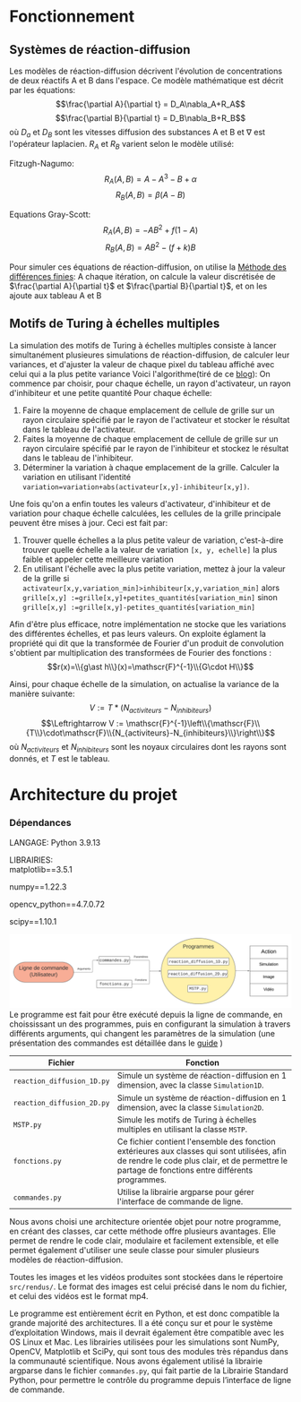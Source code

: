 # Fonctionnement
## Systèmes de réaction-diffusion

Les modèles de réaction-diffusion décrivent l'évolution de concentrations de deux réactifs A et B dans l'espace. Ce modèle mathématique est décrit par les équations:
$$\frac{\partial A}{\partial t} = D_A\nabla_A+R_A$$
$$\frac{\partial B}{\partial t} = D_B\nabla_B+R_B$$
où $D_a$ et $D_B$ sont les vitesses diffusion des substances A et B et $\nabla$ est l'opérateur laplacien. $R_A$ et $R_B$ varient selon le modèle utilisé: 

Fitzugh-Nagumo:
$$R_A(A,B)=A-A^3-B+\alpha$$
$$R_B(A,B)=\beta(A-B)$$

Equations Gray-Scott:
$$R_A(A,B)=-AB^2+f(1-A)$$
$$R_B(A,B)=AB^2-(f+k)B$$

Pour simuler ces équations de réaction-diffusion, on utilise la [Méthode des différences finies](https://fr.wikipedia.org/wiki/M%C3%A9thode_des_diff%C3%A9rences_finies): A chaque itération, on calcule la valeur discrétisée de $\frac{\partial A}{\partial t}$ et $\frac{\partial B}{\partial t}$, et on les ajoute aux tableau A et B

## Motifs de Turing à échelles multiples
La simulation des motifs de Turing à échelles multiples consiste à lancer simultanément plusieures simulations de réaction-diffusion, de calculer leur variances, et d'ajuster la valeur de chaque pixel du tableau affiché avec celui qui a la plus petite variance
Voici l'algorithme(tiré de ce [blog](https://softologyblog.wordpress.com/2011/07/05/multi-scale-turing-patterns/)):
On commence par choisir, pour chaque échelle, un rayon d'activateur, un rayon d'inhibiteur et une petite quantité
Pour chaque échelle:
1. Faire la moyenne de chaque emplacement de cellule de grille sur un rayon circulaire spécifié par le rayon de l'activateur et stocker le résultat dans le tableau de l'activateur. 
2. Faites la moyenne de chaque emplacement de cellule de grille sur un rayon circulaire spécifié par le rayon de l'inhibiteur et stockez le résultat dans le tableau de l'inhibiteur. 
3. Déterminer la variation à chaque emplacement de la grille. Calculer la variation en utilisant l'identité `variation=variation+abs(activateur[x,y]-inhibiteur[x,y])`. 

Une fois qu'on a enfin toutes les valeurs d'activateur, d'inhibiteur et de variation pour chaque échelle calculées, les cellules de la grille principale peuvent être mises à jour. Ceci est fait par:
1. Trouver quelle échelles a la plus petite valeur de variation, c'est-à-dire trouver quelle échelle a la valeur de variation `[x, y, echelle]` la plus faible et appeler cette meilleure variation
2. En utilisant l'échelle avec la plus petite variation, mettez à jour la valeur de la grille
si `activateur[x,y,variation_min]>inhibiteur[x,y,variation_min]` alors
`grille[x,y] :=grille[x,y]+petites_quantités[variation_min]`
sinon
`grille[x,y] :=grille[x,y]-petites_quantités[variation_min]`

Afin d'être plus efficace, notre implémentation ne stocke que les variations des différentes échelles, et pas leurs valeurs.
On exploite églament la propriété qui dit que la transformée de Fourier d'un produit de convolution s'obtient par multiplication des transformées de Fourier des fonctions :
$$r(x)=\\{g\ast h\\}(x)=\mathscr{F}^{-1}\\{G\cdot H\\}$$

Ainsi, pour chaque échelle de la simulation, on actualise la variance de la manière suivante:
$$V := T\ast (N_{activiteurs}-N_{inhibiteurs})$$
$$\Leftrightarrow V := \mathscr{F}^{-1}\left\\{\mathscr{F}\\{T\\}\cdot\mathscr{F}\\{N_{activiteurs}-N_{inhibiteurs}\\}\right\\}$$
où $N_{activiteurs}$ et $N_{inhibiteurs}$ sont les noyaux circulaires dont les rayons sont donnés, et $T$ est le tableau.


# Architecture du projet
### Dépendances
LANGAGE: Python 3.9.13

LIBRAIRIES:  
matplotlib==3.5.1  

numpy==1.22.3  

opencv_python==4.7.0.72  

scipy==1.10.1  


![Carte mentale](carte_mentale.png)
Le programme est fait pour être exécuté depuis la ligne de commande, en choississant un des programmes, puis en configurant la simulation à travers différents arguments, qui changent les paramètres de la simulation (une présentation des commandes est détaillée dans le [guide](guide.md) )


| Fichier                    | Fonction                                                                                                                                                                                        |
| -------------------------- | ----------------------------------------------------------------------------------------------------------------------------------------------------------------------------------------------- |
| `reaction_diffusion_1D.py` | Simule un système de réaction-diffusion en 1 dimension, avec la classe `Simulation1D`.                                                                                                          |
| `reaction_diffusion_2D.py` | Simule un système de réaction-diffusion en 1 dimension, avec la classe `Simulation2D`.                                                                                                          |
| `MSTP.py`                  | Simule les motifs de Turing à échelles multiples en utilisant la classe `MSTP`.                                                                                                                 |
| `fonctions.py`             | Ce fichier contient l'ensemble des fonction extérieures aux classes qui sont utilisées, afin de rendre le code plus clair, et de permettre le partage de fonctions entre différents programmes. |
| `commandes.py`             | Utilise la librairie argparse pour gérer l'interface de commande de ligne.                                                                                                                      |

Nous avons choisi une architecture orientée objet pour notre programme, en créant des classes, car cette méthode offre plusieurs avantages. Elle permet de rendre le code clair, modulaire et facilement extensible, et elle permet également d'utiliser une seule classe pour simuler plusieurs modèles de réaction-diffusion.

Toutes les images et les vidéos produites sont stockées dans le répertoire `src/rendus/`. Le format des images est celui précisé dans le nom du fichier, et celui des vidéos est le format mp4.

Le programme est entièrement écrit en Python, et est donc compatible la grande majorité des architectures. Il a été conçu sur et pour le système d’exploitation Windows, mais il devrait également être compatible avec les OS Linux et Mac. Les librairies utilisées pour les simulations sont NumPy, OpenCV, Matplotlib et SciPy, qui sont tous des modules très répandus dans la communauté scientifique. Nous avons également utilisé la librairie argparse dans le fichier `commandes.py`, qui fait partie de la Librairie Standard Python, pour permettre le contrôle du programme depuis l’interface de ligne de commande.